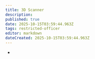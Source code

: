 ```yaml
---
title: 3D Scanner
description: 
published: true
date: 2025-10-15T03:59:44.963Z
tags: restricted-officer
editor: markdown
dateCreated: 2025-10-15T03:59:44.963Z
---
```


* 